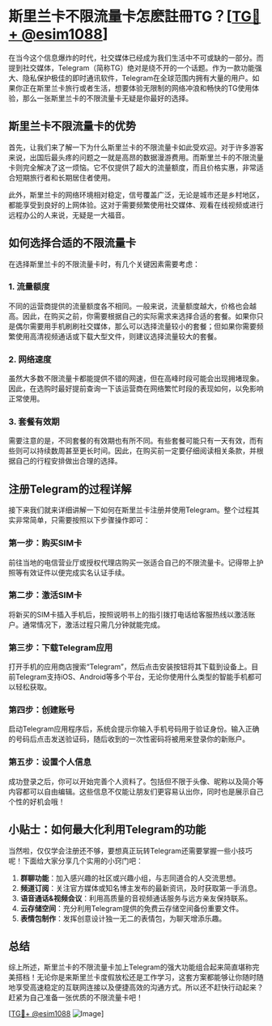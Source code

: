 # 斯里兰卡不限流量卡怎麽註冊TG？[[TG💪+ @esim1088](https://t.me/s/esim1088)]

在当今这个信息爆炸的时代，社交媒体已经成为我们生活中不可或缺的一部分。而提到社交媒体，Telegram（简称TG）绝对是绕不开的一个话题。作为一款功能强大、隐私保护极佳的即时通讯软件，Telegram在全球范围内拥有大量的用户。如果你正在斯里兰卡旅行或者生活，想要体验无限制的网络冲浪和畅快的TG使用体验，那么一张斯里兰卡的不限流量卡无疑是你最好的选择。

## 斯里兰卡不限流量卡的优势

首先，让我们来了解一下为什么斯里兰卡的不限流量卡如此受欢迎。对于许多游客来说，出国后最头疼的问题之一就是高昂的数据漫游费用。而斯里兰卡的不限流量卡则完全解决了这一烦恼。它不仅提供了超大的流量额度，而且价格实惠，非常适合短期旅行者和长期居住者使用。

此外，斯里兰卡的网络环境相对稳定，信号覆盖广泛，无论是城市还是乡村地区，都能享受到良好的上网体验。这对于需要频繁使用社交媒体、观看在线视频或进行远程办公的人来说，无疑是一大福音。

## 如何选择合适的不限流量卡

在选择斯里兰卡的不限流量卡时，有几个关键因素需要考虑：

### 1. 流量额度
不同的运营商提供的流量额度各不相同。一般来说，流量额度越大，价格也会越高。因此，在购买之前，你需要根据自己的实际需求来选择合适的套餐。如果你只是偶尔需要用手机刷刷社交媒体，那么可以选择流量较小的套餐；但如果你需要频繁使用高清视频通话或下载大型文件，则建议选择流量较大的套餐。

### 2. 网络速度
虽然大多数不限流量卡都能提供不错的网速，但在高峰时段可能会出现拥堵现象。因此，在选购时最好提前查询一下该运营商在网络繁忙时段的表现如何，以免影响正常使用。

### 3. 套餐有效期
需要注意的是，不同套餐的有效期也有所不同。有些套餐可能只有一天有效，而有些则可以持续数周甚至更长时间。因此，在购买前一定要仔细阅读相关条款，并根据自己的行程安排做出合理的选择。

## 注册Telegram的过程详解

接下来我们就来详细讲解一下如何在斯里兰卡注册并使用Telegram。整个过程其实非常简单，只需要按照以下步骤操作即可：

### 第一步：购买SIM卡
前往当地的电信营业厅或授权代理店购买一张适合自己的不限流量卡。记得带上护照等有效证件以便完成实名认证手续。

### 第二步：激活SIM卡
将新买的SIM卡插入手机后，按照说明书上的指引拨打电话给客服热线以激活账户。通常情况下，激活过程只需几分钟就能完成。

### 第三步：下载Telegram应用
打开手机的应用商店搜索“Telegram”，然后点击安装按钮将其下载到设备上。目前Telegram支持iOS、Android等多个平台，无论你使用什么类型的智能手机都可以轻松获取。

### 第四步：创建账号
启动Telegram应用程序后，系统会提示你输入手机号码用于验证身份。输入正确的号码后点击发送验证码，随后收到的一次性密码将被用来登录你的新账户。

### 第五步：设置个人信息
成功登录之后，你可以开始完善个人资料了。包括但不限于头像、昵称以及简介等内容都可以自由编辑。这些信息不仅能让朋友们更容易认出你，同时也是展示自己个性的好机会哦！

## 小贴士：如何最大化利用Telegram的功能

当然啦，仅仅学会注册还不够，要想真正玩转Telegram还需要掌握一些小技巧呢！下面给大家分享几个实用的小窍门吧：

1. **群聊功能**：加入感兴趣的社区或兴趣小组，与志同道合的人交流思想。
2. **频道订阅**：关注官方媒体或知名博主发布的最新资讯，及时获取第一手消息。
3. **语音通话&视频会议**：利用高质量的音视频通话服务与远方亲友保持联系。
4. **云存储空间**：充分利用Telegram提供的免费云存储空间备份重要文件。
5. **表情包制作**：发挥创意设计独一无二的表情包，为聊天增添乐趣。

## 总结

综上所述，斯里兰卡的不限流量卡加上Telegram的强大功能组合起来简直堪称完美搭档！无论你是来斯里兰卡度假放松还是工作学习，这套方案都能够让你随时随地享受高速稳定的互联网连接以及便捷高效的沟通方式。所以还不赶快行动起来？赶紧为自己准备一张优质的不限流量卡吧！

[[TG💪+ @esim1088](https://t.me/s/esim1088) ![Image](https://i.postimg.cc/4NQfJmqS/Snipaste-2025-05-13-00-14-12.png)]